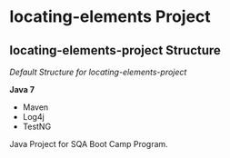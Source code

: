 # locating-elements Project
## locating-elements-project Structure

*Default Structure for locating-elements-project*

**Java 7**

* Maven
* Log4j
* TestNG

Java Project for SQA Boot Camp Program.
